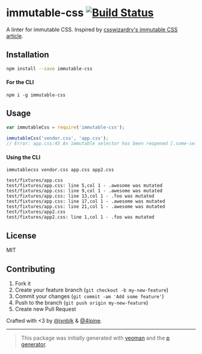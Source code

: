 # immutable-css [![Build Status](https://secure.travis-ci.org/johnotander/immutable.css.png?branch=master)](https://travis-ci.org/johnotander/immutable.css)

A linter for immutable CSS. Inspired by [csswizardry's immutable CSS article](http://csswizardry.com/2015/03/immutable-css/).
## Installation

```bash
npm install --save immutable-css
```

#### For the CLI

```
npm i -g immutable-css
```

## Usage

```javascript
var immutableCss = require('immutable-css');

immutableCss('vendor.css', 'app.css');
// Error: app.css:45 An immutable selector has been reopened [.some-selector]
```

#### Using the CLI

```
immutablecss vendor.css app.css app2.css

test/fixtures/app.css
test/fixtures/app.css: line 5,col 1 - .awesome was mutated
test/fixtures/app.css: line 9,col 1 - .awesome was mutated
test/fixtures/app.css: line 13,col 1 - .foo was mutated
test/fixtures/app.css: line 17,col 1 - .awesome was mutated
test/fixtures/app.css: line 21,col 1 - .awesome was mutated
test/fixtures/app2.css
test/fixtures/app2.css: line 1,col 1 - .foo was mutated
```

## License

MIT

## Contributing

1. Fork it
2. Create your feature branch (`git checkout -b my-new-feature`)
3. Commit your changes (`git commit -am 'Add some feature'`)
4. Push to the branch (`git push origin my-new-feature`)
5. Create new Pull Request

Crafted with <3 by [@jxnblk](https://twitter.com/jxnblk) & [@4lpine](https://twitter.com/4lpine).

***

> This package was initially generated with [yeoman](http://yeoman.io) and the [p generator](https://github.com/johnotander/generator-p.git).
